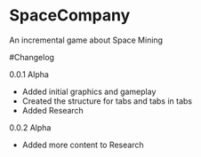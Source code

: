 # SpaceCompany
An incremental game about Space Mining

#Changelog

0.0.1 Alpha
- Added initial graphics and gameplay
- Created the structure for tabs and tabs in tabs
- Added Research

0.0.2 Alpha
- Added more content to Research
